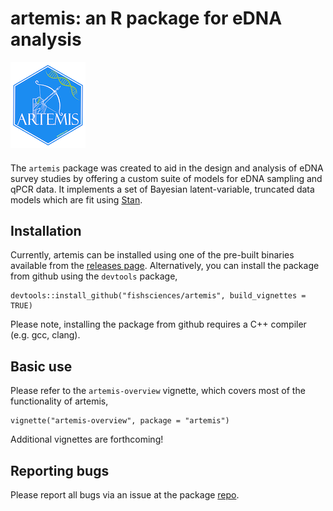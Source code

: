 # artemis: an R package for eDNA analysis  

![artemis logo](man/figures/logo.png)

#### 

The `artemis` package was created to aid in the design and analysis of
eDNA survey studies by offering a custom suite of models for eDNA
sampling and qPCR data. It implements a set of Bayesian
latent-variable, truncated data models which are fit using
[Stan](mc-stan.org). 

## Installation

Currently, artemis can be installed using one of the pre-built
binaries available from the [releases
page](https://github.com/fishsciences/artemis/releases). Alternatively,
you can install the package from github using the `devtools` package,

```
devtools::install_github("fishsciences/artemis", build_vignettes = TRUE)
```

Please note, installing the package from github requires a C++
compiler (e.g. gcc, clang).

## Basic use

Please refer to the `artemis-overview` vignette, which covers most of the functionality of artemis,

```
vignette("artemis-overview", package = "artemis")
```

Additional vignettes are forthcoming!


## Reporting bugs

Please report all bugs via an issue at the package
[repo](https://github.com/fishsciences/artemis/issues).

